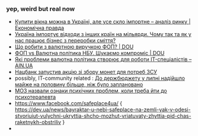 ### yep, weird but real now 
- [Купити вікна можна в Україні, але усе скло імпортне – аналіз ринку | Економічна правда](https://www.epravda.com.ua/publications/2022/07/12/689080/) 
- [Україна імпортує відходи з інших країн на мільярди. Чому так та як у нас працює бізнес з переробки сміття? ](https://www.epravda.com.ua/publications/2021/06/18/675131/) 
- [Що робити з валютною виручкою ФОП? | DOU](https://dou.ua/forums/topic/38803/?from=similar_topics) 
- [ФОП vs Валютна політика НБУ. Шукаємо компроміс | DOU](https://dou.ua/forums/topic/39023/?from=similar_topics) 
- [Які проблеми валютна політика створює для роботи IT-спеціалістів – AIN.UA](https://ain.ua/2022/07/12/950-000-robochyh-miscz-yaki-vtrachaye-ukrayina/) 
- [Нацбанк запустив акцію зі збору монет для потреб ЗСУ ](https://www.epravda.com.ua/news/2022/08/1/689855/) 
- possibly, IT-community related : [До держбюджету у липні надійшло майже на половину більше, ніж було заплановано ](https://www.epravda.com.ua/news/2022/08/1/689850/) 
- [МОЗ назвали ознаки психічних проблем, коли треба йти до психотерапевта ](https://life.pravda.com.ua/health/2022/08/15/250012/)  
- https://www.facebook.com/safeplace4ua/ { https://dev.ua/news/bayraktar-u-nebi-safeplace-na-zemli-yak-v-odesi-stvoriuiut-vulychni-ukryttia-shcho-mozhut-vriatuvaty-zhyttia-pid-chas-raketnykh-obstriliv } 
- 
